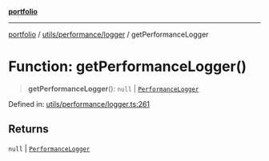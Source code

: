 [**portfolio**](../../../../README.md)

***

[portfolio](../../../../modules.md) / [utils/performance/logger](../README.md) / getPerformanceLogger

# Function: getPerformanceLogger()

> **getPerformanceLogger**(): `null` \| [`PerformanceLogger`](../classes/PerformanceLogger.md)

Defined in: [utils/performance/logger.ts:261](https://github.com/tnorlund/Portfolio/blob/51837f0f13231b40b81b6559b7117a097e1bd23d/portfolio/utils/performance/logger.ts#L261)

## Returns

`null` \| [`PerformanceLogger`](../classes/PerformanceLogger.md)
